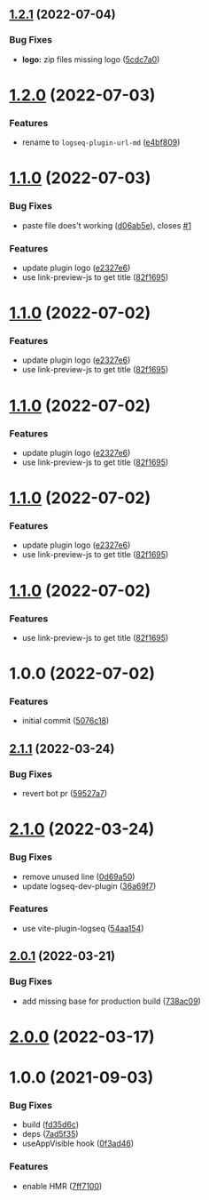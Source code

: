## [1.2.1](https://github.com/superman66/logseq-plugin-url-md/compare/v1.2.0...v1.2.1) (2022-07-04)


### Bug Fixes

* **logo:** zip files missing logo ([5cdc7a0](https://github.com/superman66/logseq-plugin-url-md/commit/5cdc7a0253326f3ac776f81ce356dadd3e247084))

# [1.2.0](https://github.com/superman66/logseq-plugin-url-md/compare/v1.1.0...v1.2.0) (2022-07-03)


### Features

* rename to `logseq-plugin-url-md` ([e4bf809](https://github.com/superman66/logseq-plugin-url-md/commit/e4bf809a84cd0f7246618f1af3f24376e3c8b866))

# [1.1.0](https://github.com/superman66/logseq-plugin-urls-md/compare/v1.0.0...v1.1.0) (2022-07-03)


### Bug Fixes

* paste file does't working ([d06ab5e](https://github.com/superman66/logseq-plugin-urls-md/commit/d06ab5e24f12733cafa9e077e3dce4e2726f78ad)), closes [#1](https://github.com/superman66/logseq-plugin-urls-md/issues/1)


### Features

* update plugin logo ([e2327e6](https://github.com/superman66/logseq-plugin-urls-md/commit/e2327e6eb0ea354cde4fdfd003510853e386f464))
* use link-preview-js to get title ([82f1695](https://github.com/superman66/logseq-plugin-urls-md/commit/82f1695116ef38b442029fd2e44e6cc2b2d04466))

# [1.1.0](https://github.com/superman66/logseq-plugin-urls-md/compare/v1.0.0...v1.1.0) (2022-07-02)


### Features

* update plugin logo ([e2327e6](https://github.com/superman66/logseq-plugin-urls-md/commit/e2327e6eb0ea354cde4fdfd003510853e386f464))
* use link-preview-js to get title ([82f1695](https://github.com/superman66/logseq-plugin-urls-md/commit/82f1695116ef38b442029fd2e44e6cc2b2d04466))

# [1.1.0](https://github.com/superman66/logseq-plugin-urls-md/compare/v1.0.0...v1.1.0) (2022-07-02)


### Features

* update plugin logo ([e2327e6](https://github.com/superman66/logseq-plugin-urls-md/commit/e2327e6eb0ea354cde4fdfd003510853e386f464))
* use link-preview-js to get title ([82f1695](https://github.com/superman66/logseq-plugin-urls-md/commit/82f1695116ef38b442029fd2e44e6cc2b2d04466))

# [1.1.0](https://github.com/superman66/logseq-plugin-urls-md/compare/v1.0.0...v1.1.0) (2022-07-02)


### Features

* update plugin logo ([e2327e6](https://github.com/superman66/logseq-plugin-urls-md/commit/e2327e6eb0ea354cde4fdfd003510853e386f464))
* use link-preview-js to get title ([82f1695](https://github.com/superman66/logseq-plugin-urls-md/commit/82f1695116ef38b442029fd2e44e6cc2b2d04466))

# [1.1.0](https://github.com/superman66/logseq-plugin-urls-md/compare/v1.0.0...v1.1.0) (2022-07-02)


### Features

* use link-preview-js to get title ([82f1695](https://github.com/superman66/logseq-plugin-urls-md/commit/82f1695116ef38b442029fd2e44e6cc2b2d04466))

# 1.0.0 (2022-07-02)


### Features

* initial commit ([5076c18](https://github.com/superman66/logseq-plugin-urls-md/commit/5076c180fcff53bd4bac84c0e66ad037814d743c))

## [2.1.1](https://github.com/pengx17/logseq-plugin-template-react/compare/v2.1.0...v2.1.1) (2022-03-24)


### Bug Fixes

* revert bot pr ([59527a7](https://github.com/pengx17/logseq-plugin-template-react/commit/59527a7044bec0ddd17a79de54844730e8a591a4))

# [2.1.0](https://github.com/pengx17/logseq-plugin-template-react/compare/v2.0.1...v2.1.0) (2022-03-24)


### Bug Fixes

* remove unused line ([0d69a50](https://github.com/pengx17/logseq-plugin-template-react/commit/0d69a504e4847b4859377ada65766b887920ae38))
* update logseq-dev-plugin ([36a69f7](https://github.com/pengx17/logseq-plugin-template-react/commit/36a69f7f13789cd86156273dbf8c01fad793b3e1))


### Features

* use vite-plugin-logseq ([54aa154](https://github.com/pengx17/logseq-plugin-template-react/commit/54aa154615eafa9af8727d0fc1f3031c5e610aa7))

## [2.0.1](https://github.com/pengx17/logseq-plugin-template-react/compare/v2.0.0...v2.0.1) (2022-03-21)


### Bug Fixes

* add missing base for production build ([738ac09](https://github.com/pengx17/logseq-plugin-template-react/commit/738ac09dab9785ccc3564117bc4026cfb4464e9a))

# [2.0.0](https://github.com/pengx17/logseq-plugin-template-react/compare/v1.0.0...v2.0.0) (2022-03-17)

# 1.0.0 (2021-09-03)


### Bug Fixes

* build ([fd35d6c](https://github.com/pengx17/logseq-plugin-template-react/commit/fd35d6c098e030920da26a65c734940a27b604df))
* deps ([7ad5f35](https://github.com/pengx17/logseq-plugin-template-react/commit/7ad5f351a645029823c3ab4cc04db2476948943a))
* useAppVisible hook ([0f3ad46](https://github.com/pengx17/logseq-plugin-template-react/commit/0f3ad46e2fe8f9326e796fb50f8f32d5c66d9bf8))


### Features

* enable HMR ([7ff7100](https://github.com/pengx17/logseq-plugin-template-react/commit/7ff7100552180c6d14f3df37a449b704da29270d))
